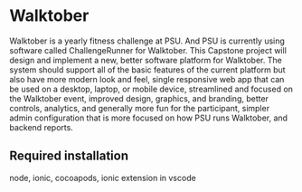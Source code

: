 # Walktober
Walktober is a yearly fitness challenge at PSU. And PSU is currently using software called ChallengeRunner for Walktober. This Capstone project will design and implement a new, better software platform for Walktober. The system should support all of the basic features of the current platform but also have more modern look and feel, single responsive web app that can be used on a desktop, laptop, or mobile device, streamlined and focused on the Walktober event, improved design, graphics, and branding, better controls, analytics, and generally more fun for the participant, simpler admin configuration that is more focused on how PSU runs Walktober, and backend reports.
## Required installation
node, ionic, cocoapods, ionic extension in vscode
